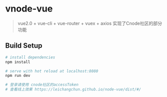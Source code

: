 # vnode-vue

> vue2.0 + vue-cli + vue-router + vuex + axios 实现了Cnode社区的部分功能

## Build Setup

``` bash
# install dependencies
npm install

# serve with hot reload at localhost:8080
npm run dev

# 登录请使用 cnode社区的accessToken
# 查看线上效果 https://leichangchun.github.io/node-vue/dist/#/

```
